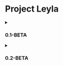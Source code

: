 # Project Leyla

<details>
<summary><h3>0.1-BETA</h3></summary><br/>
In the console, you can highlight the text you want to search. If you right-click on the selected text, a window will appear in which you need to select the "Search on perplexity.ai" item. Then a browser window will appear with your request for perplexity.ai
<img align="left" width="800" src="https://user-images.githubusercontent.com/107635322/236846288-4e255cd1-b222-4f69-ba87-bd833774d1e1.gif">
 </details>




<details>
  <summary><h3>0.2-BETA</h3></summary>
   add a window for perplexity.ai for comfortable use 
  <img align="left" width="800" src="https://github.com/chiratsxki/ProjectLeyla/assets/107635322/387caf42-321b-4939-9444-01d793a7accf">
</details>

